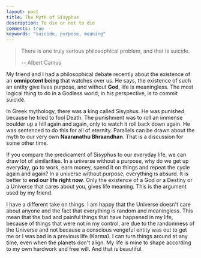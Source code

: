 ```yaml
---
layout: post
title: The Myth of Sisyphus
description: To die or not to die
comments: true
keywords: "suicide, purpose, meaning"
---
```


> There is one truly serious philosophical problem, and that is suicide.
>
> -- Albert Camus

My friend and I had a philosophical debate recently about the existence of an **omnipotent being** that watches over us.
He says, the existence of such an entity give lives purpose, and without **God**, life is meaningless.
 The most logical thing to do in a Godless world, in his perspective, is to commit suicide.

In Greek mythology, there was a king called Sisyphus. He was punished because he tried to fool Death. The punishment was to
roll an immense boulder up a hill again and again, only to watch it roll back down again. He was sentenced to do this
for all of eternity. Parallels can be drawn about the myth to our very own **Naaranathu Bhraandhan**. That is a discussion for some other
time.

If you compare the predicament of Sisyphus to our everyday life, we can draw lot of similarities. In a universe without a purpose,
why do we get up everyday, go to work, earn money, spend it on things and repeat the cycle again and again? In a universe without purpose,
everything is absurd. It is better to **end our life right now**. Only the existence of a God or a Destiny or a Universe that cares about you, gives life meaning.
This is the argument used by my friend.

I have a different take on things. I am happy that the Universe doesn't care about anyone and the fact that everything is random and meaningless.
This mean that the bad and painful things that have happened in my life, because of things that were not in my control, are due to the randomness
of the Universe and not because a conscious vengeful entity was out to get me or I was bad in a previous life (Karma).
I can turn things around at any time, even when the planets don't align. My life is mine to shape according to my own
hardwork and free will. And that is beautiful.






